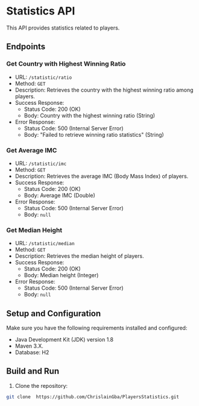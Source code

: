 # Statistics API

This API provides statistics related to players.

## Endpoints

### Get Country with Highest Winning Ratio

- URL: `/statistic/ratio`
- Method: `GET`
- Description: Retrieves the country with the highest winning ratio among players.
- Success Response:
  - Status Code: 200 (OK)
  - Body: Country with the highest winning ratio (String)
- Error Response:
  - Status Code: 500 (Internal Server Error)
  - Body: "Failed to retrieve winning ratio statistics" (String)

### Get Average IMC

- URL: `/statistic/imc`
- Method: `GET`
- Description: Retrieves the average IMC (Body Mass Index) of players.
- Success Response:
  - Status Code: 200 (OK)
  - Body: Average IMC (Double)
- Error Response:
  - Status Code: 500 (Internal Server Error)
  - Body: `null`

### Get Median Height

- URL: `/statistic/median`
- Method: `GET`
- Description: Retrieves the median height of players.
- Success Response:
  - Status Code: 200 (OK)
  - Body: Median height (Integer)
- Error Response:
  - Status Code: 500 (Internal Server Error)
  - Body: `null`

## Setup and Configuration

Make sure you have the following requirements installed and configured:

- Java Development Kit (JDK) version 1.8
- Maven 3.X.
- Database: H2

## Build and Run

1. Clone the repository:

```bash
git clone  https://github.com/ChrislainGba/PlayersStatistics.git
